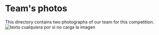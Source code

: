 Team's photos
====

This directory contains two photographs of our team for this competition.
![texto cualquiera por si no carga la imagen](https://github.com/csvprobotica/RoSGhost/blob/main/t-photos/RoSGhost_Team-1.jpg)
